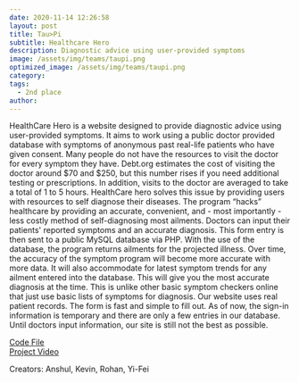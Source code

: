 ```yaml
---
date: 2020-11-14 12:26:58
layout: post
title: Tau>Pi
subtitle: Healthcare Hero
description: Diagnostic advice using user-provided symptoms
image: /assets/img/teams/taupi.png
optimized_image: /assets/img/teams/taupi.png
category:
tags:
  - 2nd place
author:
---
```


HealthCare Hero is a website designed to provide diagnostic advice using user-provided symptoms. It aims to work using a public doctor provided database with symptoms of anonymous past real-life patients who have given consent. Many people do not have the resources to visit the doctor for every symptom they have. Debt.org estimates the cost of visiting the doctor around $70 and $250, but this number rises if you need additional testing or prescriptions. In addition, visits to the doctor are averaged to take a total of 1 to 5 hours. HealthCare hero solves this issue by providing users with resources to self diagnose their diseases. The program “hacks” healthcare by providing an accurate, convenient, and - most importantly - less costly method of self-diagnosing most ailments. Doctors can input their patients' reported symptoms and an accurate diagnosis. This form entry is then sent to a public MySQL database via PHP. With the use of the database, the program returns ailments for the projected illness. Over time, the accuracy of the symptom program will become more accurate with more data. It will also accommodate for latest symptom trends for any ailment entered into the database. This will give you the most accurate diagnosis at the time. This is unlike other basic symptom checkers online that just use basic lists of symptoms for diagnosis. Our website uses real patient records. The form is fast and simple to fill out. As of now, the sign-in information is temporary and there are only a few entries in our database. Until doctors input information, our site is still not the best as possible.

<a href="https://drive.google.com/drive/folders/1csUWDcVWAHf4pZQbbzjCaZ8qhDl4AEb0?usp=sharing">Code File</a> <br>
<a href="https://youtu.be/jxbJU6Lm6Rg">Project Video</a>

Creators: Anshul, Kevin, Rohan, Yi-Fei
